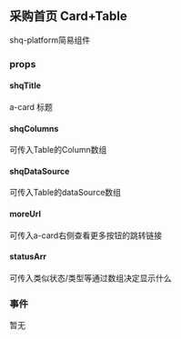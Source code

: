 ## 采购首页 Card+Table
shq-platform简易组件

### props
#### shqTitle
a-card 标题

#### shqColumns
可传入Table的Column数组

#### shqDataSource
可传入Table的dataSource数组

#### moreUrl
可传入a-card右侧查看更多按钮的跳转链接

#### statusArr
可传入类似状态/类型等通过数组决定显示什么

### 事件
暂无